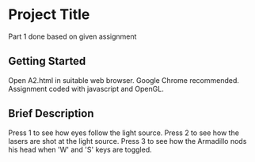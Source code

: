# Project Title

Part 1 done based on given assignment

## Getting Started

Open A2.html in suitable web browser. Google Chrome recommended.
Assignment coded with javascript and OpenGL.

## Brief Description

Press 1 to see how eyes follow the light source.
Press 2 to see how the lasers are shot at the light source.
Press 3 to see how the Armadillo nods his head when 'W' and 'S' keys are toggled.
